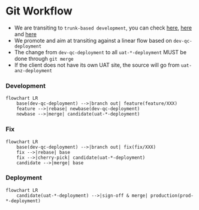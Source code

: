 # Git Workflow

- We are transiting to `trunk-based development`, you can check [here](https://www.atlassian.com/continuous-delivery/continuous-integration/trunk-based-development), [here](https://trunkbaseddevelopment.com/) and [here](https://cloud.google.com/architecture/devops/devops-tech-trunk-based-development)
- We promote and aim at transiting against a linear flow based on `dev-qc-deployment`
- The change from `dev-qc-deployment` to all `uat-*-deployment` MUST be done through `git merge`
- If the client does not have its own UAT site, the source will go from `uat-anz-deployment`

### Development

```mermaid
flowchart LR
    base(dev-qc-deployment) -->|branch out| feature(feature/XXX)
    feature -->|rebase| newbase(dev-qc-deployment)
    newbase -->|merge| candidate(uat-*-deployment)
```

### Fix
```mermaid
flowchart LR
    base(dev-qc-deployment) -->|branch out| fix(fix/XXX)
    fix -->|rebase| base
    fix -->|cherry-pick| candidate(uat-*-deployment)
    candidate -->|merge| base
```

### Deployment
```mermaid
flowchart LR
    candidate(uat-*-deployment) -->|sign-off & merge| production(prod-*-deployment)
```
